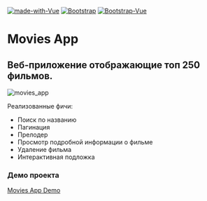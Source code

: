 [![made-with-Vue](https://img.shields.io/badge/Vue.js-2.6.11-42b983.svg)](https://vuejs.org/) [![Bootstrap](https://img.shields.io/badge/Bootstrap-4.0-7952b3.svg)](https://getbootstrap.com/)  [![Bootstrap-Vue](https://img.shields.io/badge/Bootstrap_Vue-2.21.2-563d7c.svg)](https://bootstrap-vue.org/)
# Movies App

## Веб-приложение отображающие топ 250 фильмов.
![movies_app](https://i.ibb.co/t4Q1hNN/movie-app.jpg)



Реализованные фичи:
+ Поиск по названию
+ Пагинация
+ Прелодер
+ Просмотр подробной информации о фильме
+ Удаление фильма
+ Интерактивная подложка
### Демо проекта
[Movies App Demo](https://demo-movie-app.herokuapp.com/)
